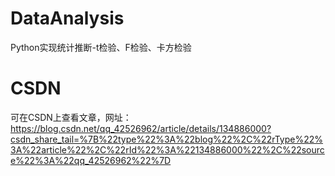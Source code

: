 # DataAnalysis
Python实现统计推断-t检验、F检验、卡方检验

# CSDN
可在CSDN上查看文章，网址：https://blog.csdn.net/qq_42526962/article/details/134886000?csdn_share_tail=%7B%22type%22%3A%22blog%22%2C%22rType%22%3A%22article%22%2C%22rId%22%3A%22134886000%22%2C%22source%22%3A%22qq_42526962%22%7D
